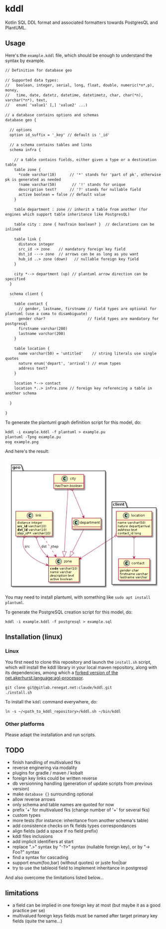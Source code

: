 # kddl

Kotlin SQL DDL format and associated formatters towards PostgresQL and PlantUML.

## Usage

Here's the `example.kddl` file, which should be enough to understand the syntax by example.

```
// Definition for database geo

// Supported data types:
//   boolean, integer, serial, long, float, double, numeric(*n*,p), money,
//   time, date, datetz, datetime, datetimetz, char, char(*n), varchar(*n*), text,
//   enum( 'value1' [,] 'value2' ...)

// a database contains options and schemas
database geo {

  // options
  option id_suffix = '_key' // default is '_id'

  // a schema contains tables and links
  schema infra {

    // a table contains fields, either given a type or a destination table
    table zone {
      *code varchar(10)      // '*' stands for 'part of pk', otherwise pk is generated as needed
      !name varchar(50)       // '!' stands for unique
      description text?      // '?' stands for nullable field
      active boolean = false // default value
    }

    table department : zone // inherit a table from another (for engines which support table inheritance like PostgresQL)

    table city : zone { hasTrain boolean? }  // declarations can be inlined

    table link {
      distance integer
      src_id -> zone    // mandatory foreign key field
      dst_id ---> zone  // arrows can be as long as you want
      hub_id ..> zone (down)   // nullable foreign key field
    }

    city *--> department (up) // plantuml arrow direction can be specified
  }

  schema client {

    table contact {
      // gender, lastname, firstname // field types are optional for plantuml (use a coma to disambiguate)
      gender char?                   // field types are mandatory for postgresql
      firstname varchar(200)
      lastname varchar(200)
    }

    table location {
      name varchar(50) = 'untitled'    // string literals use single quotes
      nature enum('depart', 'arrival') // enum types
      address text?
    }

    location *--> contact
    location *..> infra.zone // foreign key referencing a table in another schema

  }

}
```

To generate the plantuml graph definition script for this model, do:

```shell
kddl -i example.kddl -f plantuml > example.pu
plantuml -Tpng example.pu
eog example.png
```

And here's the result:

![](example.png)

You may need to install plantuml, with something like `sudo apt install plantuml`.

To generate the PostgreSQL creation script for this model, do:

```shell
kddl -i example.kddl -f postgresql > example.sql
```

## Installation (linux)

### Linux

You first need to clone this repository and launch the `install.sh` script, which will install the kddl library in your local maven repository, along with its dependencies, among which a [forked version of the net.akerhurst.language:agl-processor](https://github.com/arkanovicz/net.akehurst.language).

```shell
git clone git@gitlab.renegat.net:claude/kddl.git
./install.sh
```

To install the `kddl` command everywhere, do:

```shell
ln -s ~/<path_to_kddl_repository>/kddl.sh ~/bin/kddl
```

### Other platforms

Please adapt the installation and run scripts.

## TODO

- finish handling of multivalued fks
- reverse enginering via modality
- plugins for gradle / maven / kobalt
- foreign key links could be written reverse
- db versionning handling (generation of update scripts from previous version)
- make `database {}` surrounding optional
- allow reverse arrows
- only schema and table names are quoted for now
- prefix '+' for multivalued fks (change number of '+' for several fks)
- custom types
- more tests (for instance: inheritance from another schema's table)
- add consistence checks on fk fields types correspondances
- align fields (add a space if no field prefix)
- kddl files inclusions
- add implicit identifiers at start
- replace ".>" syntax by "-?>" syntax (nullable foreign key), or by "-> Foo?" syntax
- find a syntax for cascading
- support enum(foo,bar) (without quotes) or juste foo|bar
- try to use the tableoid field to implement inheritance in postgresql

And also overcome the limitations listed below...

## limitations

+ a field can be implied in one foreign key at most (but maybe it as a good practice per se)
+ multivalued foreign keys fields must be named after target primary key fields (quite the same...)
